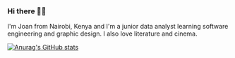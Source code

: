 ### Hi there 👋🏾

I'm Joan from Nairobi, Kenya and I'm a junior data analyst learning software engineering and graphic design. I also love literature and cinema.

[![Anurag's GitHub stats](https://github-readme-stats.vercel.app/api?username=joanweru)](https://github.com/anuraghazra/github-readme-stats)
